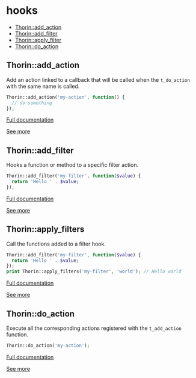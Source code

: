# hooks

- [Thorin::add_action](#Thorin_add_action)
- [Thorin::add_filter](#Thorin_add_filter)
- [Thorin::apply_filter](#Thorin_apply_filter)
- [Thorin::do_action](#Thorin_do_action)
<a name="Thorin_add_action"></a>
## Thorin::add_action
Add an action linked to a callback that will be called when the `t_do_action` with the same name is called.
```php
Thorin::add_action('my-action', function() {
  // do something
});
```

[Full documentation](/doc/src/functions/hooks/t_add_action.md)

[See more](https://packagist.org/packages/voku/php-hooks)

<a name="Thorin_add_filter"></a>
## Thorin::add_filter
Hooks a function or method to a specific filter action.
```php
Thorin::add_filter('my-filter', function($value) {
  return 'Hello ' . $value;
});
```

[Full documentation](/doc/src/functions/hooks/t_add_filter.md)

[See more](https://packagist.org/packages/voku/php-hooks)

<a name="Thorin_apply_filters"></a>
## Thorin::apply_filters
Call the functions added to a filter hook.
```php
Thorin::add_filter('my-filter', function($value) {
  return 'Hello ' . $value;
});
print Thorin::apply_filters('my-filter', 'world'); // Hello world
```

[Full documentation](/doc/src/functions/hooks/t_apply_filter.md)

[See more](https://packagist.org/packages/voku/php-hooks)

<a name="Thorin_do_action"></a>
## Thorin::do_action
Execute all the corresponding actions registered with the `t_add_action` function.
```php
Thorin::do_action('my-action');
```

[Full documentation](/doc/src/functions/hooks/t_do_action.md)

[See more](https://packagist.org/packages/voku/php-hooks)
